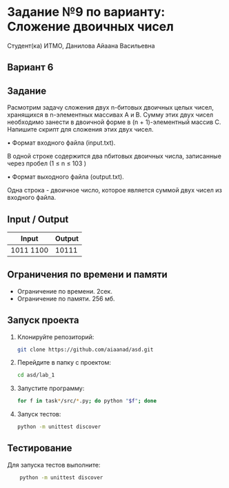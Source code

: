 # Задание №9 по варианту: Сложение двоичных чисел
Студент(ка) ИТМО, Данилова Айаана Васильевна

## Вариант 6

## Задание
Расмотрим задачу сложения двух n-битовых двоичных целых чисел, хранящихся в n-элементных массивах A и B. Сумму этих двух чисел необходимо
занести в двоичной форме в (n + 1)-элементный массив C. Напишите скрипт для
сложения этих двух чисел.


• Формат входного файла (input.txt). 

В одной строке содержится два nбитовых двоичных числа, записанные через пробел (1 ≤ n ≤ 103
)

• Формат выходного файла (output.txt). 

Одна строка - двоичное число,
которое является суммой двух чисел из входного файла.

## Input / Output 

| Input     | Output |
|-----------|--------|
| 1011 1100 | 10111  |

## Ограничения по времени и памяти

- Ограничение по времени. 2сек.
- Ограничение по памяти. 256 мб.


## Запуск проекта
1. Клонируйте репозиторий:
   ```bash
   git clone https://github.com/aiaanad/asd.git
   ```
2. Перейдите в папку с проектом:
   ```bash
   cd asd/lab_1
   ```
3. Запустите программу:
   ```bash
   for f in task*/src/*.py; do python "$f"; done 
   ```

4. Запуск тестов:
   ```bash
   python -m unittest discover
   ```


## Тестирование
Для запуска тестов выполните:
```bash
    python -m unittest discover
```
